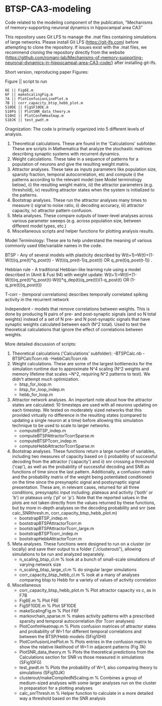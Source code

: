 # BTSP-CA3-modeling
Code related to the modeling component of the publication, "Mechanisms of memory-supporting neuronal dynamics in hippocampal area CA3"

This repository uses Git LFS to manage the .mat files containing simulations of large networks. Please install Git LFS (https://git-lfs.com) before attempting to clone the repository. If issues exist with the .mat files, we recommend cloning the repository directly from the website (https://github.com/romani-lab/Mechanisms-of-memory-supporting-neuronal-dynamics-in-hippocampal-area-CA3-code/) after installing git-lfs. 

Short version, reproducing paper Figures:

Figure || script to run

    6E || Fig6E.m
    6F || makeScalingFig.m
    7A || PlotConfusionLinePlot.m
    7B || corr_capacity_btsp_hebb_plot.m
    S10DE || FigSF10DE.m
    S10FG || PlotSNR_data_theory.m
    S10HI || PlotConfmHeatmap.m
    S10JK || test_pwdt.m 


Oragnization:
The code is primarily organized into 5 different levels of analysis.
1) Theoretical calculations. These are found in the 'Calculations' subfolder. These are scripts in Mathematica that analyze the stochastic matrices describing synaptic systems with recurrent dynamics.
2) Weight calculations. These take in a sequence of patterns for a population of neurons and give the resulting weight matrix.
3) Attractor analyses. These take as inputs parameters like population size, sparsity fraction, temporal autocorrelation, etc and compute i) the patterns according to the relevant model (see Model terminology below), ii)  the resulting weight matrix, iii) the attractor parameters (e.g. threshold), iv) resulting attractor states when the system is initialized to the patterns.
4) Bootstrap analyses. These run the attractor analyses many times to measure i) signal to noise ratio, ii) decoding accuracy, iii) attractor capacity, iv) attractor pattern confusion.
5) Meta analyses. These compare outputs of lower-level analyses across various parameter sweeps (e.g. across population size, between different model types, etc.)
6) Miscellaneous scripts and helper functions for plotting analysis results.


 Model Terminology:
 These are to help understand the meaning of various commonly used title/variable names in the code.
 
 BTSP - Any of several models with plasticity described by W(t+1)=W(t)+(1-W(t))q_pre(t)*q_post(t) - W(t)(q_pre(t-1)q_post(t) OR q_pre(t)q_post(t-1)) .
 
 Hebbian rule - A traditional Hebbian-like learning rule using a model described in (Amit & Fusi 94) with weight update: W(t+1)=W(t)+(1-W(t))q_pre(t)*q_post(t)-W(t)*q_dep(t)(q_pre(t))(1-q_post(t) OR (1-q_pre(t))q_post(t))
 
 T-corr - (temporal correlations) describes temporally correlated spiking activity in the recurrent network
 
 Independent - models that remove correlations between weights. This is done by producing N pairs of pre- and post-synaptic signals (and so N total weights) instead of a set of N pre- and N post-synaptic signals that have synaptic weights calculated between each (N^2 total). Used to test the theoretical calculations that ignore the effect of correlations between weights.


More detailed discussion of scripts:

1) Theoretical calculations ('Calculations' subfolder):
   -BTSPCalc.nb
   -BTSPCalcTcorr.nb
   -HebbCalcTcorr.nb
2) Weight calculations. These are some of the largest bottlenecks for the simulation runtime due to approximate N^4 scaling (N^2 weights and memory lifetime that scales ~N^2, requiring N^2 patterns to test). We didn't attempt much optimization.
   - btsp_for_loop.m
   - btsp_for_loop_indep.m
   - hebb_for_loop.m
3) Attractor network analyses. An important note about how the attractor states are calculated: 10 timesteps are used with all neurons updating on each timestep. We tested on moderately sized networks that this provided virtually no difference in the resulting states (compared to updating a single neuron at a time) before allowing this simulation technique to be used to scale to larger networks.
   - computeBTSP_indep.m
   - computeBTSPAttractorTcorrSparse.m
   - computeBTSPTcorr_indep.m
   - computeHebbAttractorTcorrSparse.m
4) Bootstrap analyses. These functions return a large number of variables, including two measures of capacity based on i) probability of successful decoding from the attractor ('capacity') and ii) snr crossing a threshold ('cap'), as well as the probability of successful decoding and SNR as functions of time since the last pattern. Additionally, a confusion matrix and the probability matrix of the weight being potentiated conditioned on the time since the presynaptic signal and postsynaptic signal presentation. These are, in relevant cases, returned for all three conditions, presynaptic input including: plateaus and activity ('both' or 'b') or plateaus only ('pl' or 'p'). Note that the reported values in the plots are not taken directly from the values returned by these functions, but by more in-depth analyses on the decoding probability and snr (see calc_SNRthresh.m, corr_capacity_btsp_hebb_plot.m)
   - bootstrapBTSP_indep.m
   - bootstrapBTSPAttractorTcorr.m
   - bootstrapBTSPAttractorTcorr_large.m
   - bootstrapBTSPTcorr_indep.m
   - bootstrapHebbAttractorTcorr.m
5) Meta analyses. These functions were designed to run on a cluster (or locally) and save their output to a folder ('./clusterout/'), allowing simulations to be run and analyzed separately.
   - n_scaling_btsp_cl.m              % look at a bunch of small-scale simulations of varying network size
   - n_scaling_btsp_large_cl.m        % do singular larger simulations
   - corr_capacity_btsp_hebb_cl.m     % look at a many of analyses comparing btsp to Hebb for a variety of values of activity correlation
6) Miscellaneous
   - corr_capacity_btsp_hebb_plot.m   % Plot attractor capacity vs c, as in F7B
   - Fig6E.m                          % Plot F6E
   - FigSF10DE.m                      % Plot SF10DE
   - makeScalingFig.m                 % Plot F6F
   - markovchain_sparse.m             % makes activity patterns with a prescribed sparsity and temporal autocorrelation (for Tcorr analyses)
   - PlotConfmHeatmap.m               % Plots confusion matrices of attractor states and probability of W=1 for different temporal correlations and between the BTSP/Hebb models (SFig10HI)
   - PlotConfusionLinePlot.m          % Plots entries in the confusion matrix to show the relative likelihood of W=1 in adjacent patterns (Fig 7A)
   - PlotSNR_data_theory.m            % Plots the theoretical predictions from the Calculations section for SNR vs those measured in simulations (SFig10FG)
   - test_pwdt.m                      % Plots the probability of W=1, also comparing theory to simulations (SFig10JK)
   - clusterout/makeCompiledNScaling.m  % Combines a group of medium-sized analyses with some larger analyses run on the cluster in preparation for a plotting analyses
   - calc_snrThresh.m                 % Helper function to calculate in a more detailed way a threshold based on the SNR analysis
